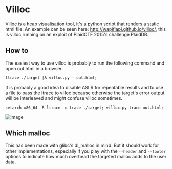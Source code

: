 # Villoc

Villoc is a heap visualisation tool, it's a python script that renders a static html file. An example can be seen
here: http://wapiflapi.github.io/villoc/, this is villoc running on an exploit of PlaidCTF 2015's challenge PlaidDB.

## How to

The easiest way to use villoc is probably to run the following command and open out.html in a browser.

```shell
ltrace ./target |& villoc.py - out.html;
```

It is probably a good idea to disable ASLR for repeatable results and to use a file to pass the ltrace to villoc because
otherwise the target's error output will be interleaved and might confuse villoc sometimes.

```shell
setarch x86_64 -R ltrace -o trace ./target; villoc.py trace out.html;
```

![image](https://pbs.twimg.com/media/CDCQCzyWYAAck7k.png:large)

## Which malloc

This has been made with glibc's dl_malloc in mind. But it should work for other implementations, especially if you play
with the `--header` and `--footer`
options to indicate how much overhead the targeted malloc adds to the user data.
